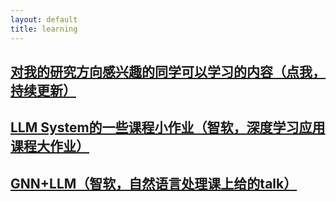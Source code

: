 ```yaml
---
layout: default
title: learning
---
```


## [对我的研究方向感兴趣的同学可以学习的内容（点我，持续更新）](preliminary)

## [LLM System的一些课程小作业（智软，深度学习应用课程大作业）](LLM)

## [GNN+LLM（智软，自然语言处理课上给的talk）](GNN)